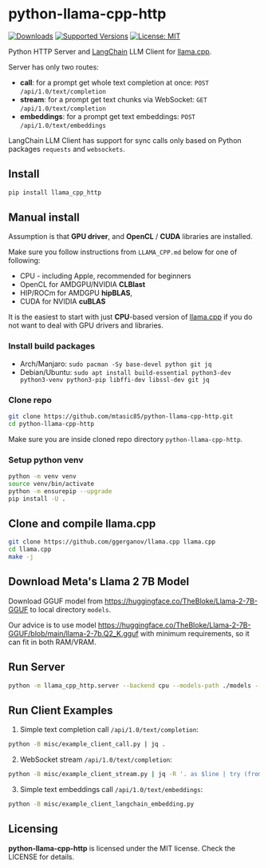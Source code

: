 # python-llama-cpp-http

<!--
[![Build][build-image]]()
[![Status][status-image]][pypi-project-url]
[![Stable Version][stable-ver-image]][pypi-project-url]
[![Coverage][coverage-image]]()
[![Python][python-ver-image]][pypi-project-url]
[![License][mit-image]][mit-url]
-->
[![Downloads](https://img.shields.io/pypi/dm/llama_cpp_http)](https://pypistats.org/packages/llama_cpp_http)
[![Supported Versions](https://img.shields.io/pypi/pyversions/llama_cpp_http)](https://pypi.org/project/llama_cpp_http)
[![License: MIT](https://img.shields.io/badge/license-MIT-blue.svg)](https://opensource.org/licenses/MIT)

Python HTTP Server and [LangChain](https://python.langchain.com) LLM Client for [llama.cpp](https://github.com/ggerganov/llama.cpp).

Server has only two routes:
- **call**: for a prompt get whole text completion at once: `POST` `/api/1.0/text/completion`
- **stream**: for a prompt get text chunks via WebSocket: `GET` `/api/1.0/text/completion`
- **embeddings**: for a prompt get text embeddings: `POST` `/api/1.0/text/embeddings`

LangChain LLM Client has support for sync calls only based on Python packages `requests` and `websockets`.

## Install

```bash
pip install llama_cpp_http
```

## Manual install

Assumption is that **GPU driver**, and **OpenCL** / **CUDA** libraries are installed.

Make sure you follow instructions from `LLAMA_CPP.md` below for one of following:
- CPU - including Apple, recommended for beginners
- OpenCL for AMDGPU/NVIDIA **CLBlast**
- HIP/ROCm for AMDGPU **hipBLAS**,
- CUDA for NVIDIA **cuBLAS**

It is the easiest to start with just **CPU**-based version of [llama.cpp](https://github.com/ggerganov/llama.cpp) if you do not want to deal with GPU drivers and libraries.

### Install build packages

- Arch/Manjaro: `sudo pacman -Sy base-devel python git jq`
- Debian/Ubuntu: `sudo apt install build-essential python3-dev python3-venv python3-pip libffi-dev libssl-dev git jq`

### Clone repo

```bash
git clone https://github.com/mtasic85/python-llama-cpp-http.git
cd python-llama-cpp-http
```

Make sure you are inside cloned repo directory `python-llama-cpp-http`.

### Setup python venv

```bash
python -m venv venv
source venv/bin/activate
python -m ensurepip --upgrade
pip install -U .
```

## Clone and compile llama.cpp

```bash
git clone https://github.com/ggerganov/llama.cpp llama.cpp
cd llama.cpp
make -j
```

## Download Meta's Llama 2 7B Model

Download GGUF model from https://huggingface.co/TheBloke/Llama-2-7B-GGUF to local directory `models`.

Our advice is to use model https://huggingface.co/TheBloke/Llama-2-7B-GGUF/blob/main/llama-2-7b.Q2_K.gguf with minimum requirements, so it can fit in both RAM/VRAM.

## Run Server

```bash
python -m llama_cpp_http.server --backend cpu --models-path ./models --llama-cpp-path ./llama.cpp
```

## Run Client Examples

1) Simple text completion call `/api/1.0/text/completion`:

```bash
python -B misc/example_client_call.py | jq .
```

2) WebSocket stream `/api/1.0/text/completion`:

```bash
python -B misc/example_client_stream.py | jq -R '. as $line | try (fromjson) catch $line'
```

3) Simple text embeddings call `/api/1.0/text/embeddings`:

```bash
python -B misc/example_client_langchain_embedding.py
```

## Licensing

**python-llama-cpp-http** is licensed under the MIT license. Check the LICENSE for details.
